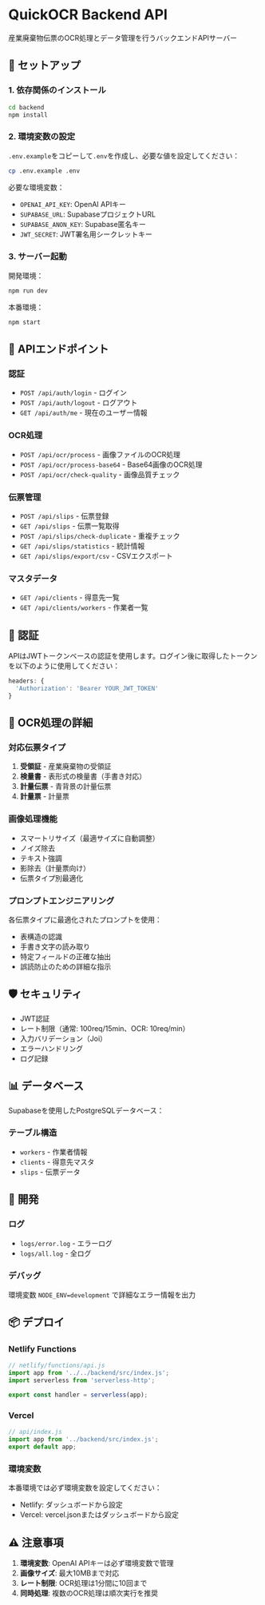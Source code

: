 # QuickOCR Backend API

産業廃棄物伝票のOCR処理とデータ管理を行うバックエンドAPIサーバー

## 🚀 セットアップ

### 1. 依存関係のインストール
```bash
cd backend
npm install
```

### 2. 環境変数の設定
`.env.example`をコピーして`.env`を作成し、必要な値を設定してください：

```bash
cp .env.example .env
```

必要な環境変数：
- `OPENAI_API_KEY`: OpenAI APIキー
- `SUPABASE_URL`: SupabaseプロジェクトURL
- `SUPABASE_ANON_KEY`: Supabase匿名キー
- `JWT_SECRET`: JWT署名用シークレットキー

### 3. サーバー起動

開発環境：
```bash
npm run dev
```

本番環境：
```bash
npm start
```

## 📡 APIエンドポイント

### 認証
- `POST /api/auth/login` - ログイン
- `POST /api/auth/logout` - ログアウト
- `GET /api/auth/me` - 現在のユーザー情報

### OCR処理
- `POST /api/ocr/process` - 画像ファイルのOCR処理
- `POST /api/ocr/process-base64` - Base64画像のOCR処理
- `POST /api/ocr/check-quality` - 画像品質チェック

### 伝票管理
- `POST /api/slips` - 伝票登録
- `GET /api/slips` - 伝票一覧取得
- `POST /api/slips/check-duplicate` - 重複チェック
- `GET /api/slips/statistics` - 統計情報
- `GET /api/slips/export/csv` - CSVエクスポート

### マスタデータ
- `GET /api/clients` - 得意先一覧
- `GET /api/clients/workers` - 作業者一覧

## 🔑 認証

APIはJWTトークンベースの認証を使用します。ログイン後に取得したトークンを以下のように使用してください：

```javascript
headers: {
  'Authorization': 'Bearer YOUR_JWT_TOKEN'
}
```

## 📝 OCR処理の詳細

### 対応伝票タイプ
1. **受領証** - 産業廃棄物の受領証
2. **検量書** - 表形式の検量書（手書き対応）
3. **計量伝票** - 青背景の計量伝票
4. **計量票** - 計量票

### 画像処理機能
- スマートリサイズ（最適サイズに自動調整）
- ノイズ除去
- テキスト強調
- 影除去（計量票向け）
- 伝票タイプ別最適化

### プロンプトエンジニアリング
各伝票タイプに最適化されたプロンプトを使用：
- 表構造の認識
- 手書き文字の読み取り
- 特定フィールドの正確な抽出
- 誤読防止のための詳細な指示

## 🛡️ セキュリティ

- JWT認証
- レート制限（通常: 100req/15min、OCR: 10req/min）
- 入力バリデーション（Joi）
- エラーハンドリング
- ログ記録

## 📊 データベース

Supabaseを使用したPostgreSQLデータベース：

### テーブル構造
- `workers` - 作業者情報
- `clients` - 得意先マスタ
- `slips` - 伝票データ

## 🔧 開発

### ログ
- `logs/error.log` - エラーログ
- `logs/all.log` - 全ログ

### デバッグ
環境変数 `NODE_ENV=development` で詳細なエラー情報を出力

## 📦 デプロイ

### Netlify Functions
```javascript
// netlify/functions/api.js
import app from '../../backend/src/index.js';
import serverless from 'serverless-http';

export const handler = serverless(app);
```

### Vercel
```javascript
// api/index.js
import app from '../backend/src/index.js';
export default app;
```

### 環境変数
本番環境では必ず環境変数を設定してください：
- Netlify: ダッシュボードから設定
- Vercel: vercel.jsonまたはダッシュボードから設定

## ⚠️ 注意事項

1. **環境変数**: OpenAI APIキーは必ず環境変数で管理
2. **画像サイズ**: 最大10MBまで対応
3. **レート制限**: OCR処理は1分間に10回まで
4. **同時処理**: 複数のOCR処理は順次実行を推奨